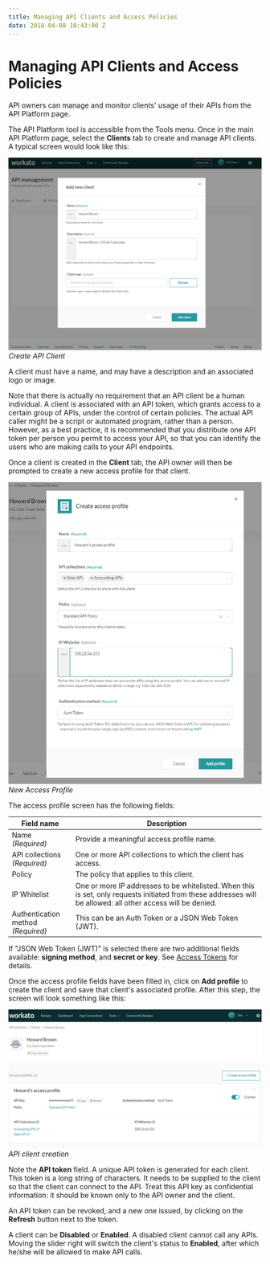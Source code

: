 ```yaml
---
title: Managing API Clients and Access Policies
date: 2018-04-08 10:43:00 Z
---
```

# Managing API Clients and Access Policies

API owners can manage and monitor clients' usage of their APIs from
the API Platform page.

The API Platform tool is accessible from the Tools menu. Once in the main API Platform page, select the **Clients** tab to create and manage API clients. A typical screen would look like this:

![Create API Client](/assets/images/api-mgmt/api-new-client.png)
*Create API Client*

A client must have a name, and may have a description and an associated
logo or image.

Note that there is actually no requirement that an API client be a human individual. A client is associated with an API token, which grants access to a certain group of APIs, under the control of certain policies.  The actual API caller might be a script or automated program, rather than a person. However, as a best practice, it is recommended that you distribute one API token per person you permit to access your API, so that you can identify the users who are making calls to your API endpoints.

Once a client is created in the **Client** tab, the API owner will then be prompted to create a new access profile for that client.

![New Access Profile](/assets/images/api-mgmt/api-new-access-profile.png)
*New Access Profile*

The access profile screen has the following fields:

| Field name | Description |
| --- | --- |
| Name<br>*(Required)* | Provide a meaningful access profile name.  |
| API collections<br>*(Required)* | One or more API collections to which the client has access. |
| Policy | The policy that applies to this client. |
| IP Whitelist | One or more IP addresses to be whitelisted. When this is set, only requests initiated from these addresses will be allowed: all other access will be denied. |
| Authentication method<br>*(Required)* | This can be an Auth Token or a JSON Web Token (JWT). |

If "JSON Web Token (JWT)" is selected there are two additional fields available: **signing method**, and **secret or key**. See [Access Tokens](/api-mgmt/access-tokens.md) for details.

Once the access profile fields have been filled in, click on **Add profile** to create the client and save that client's associated profile. After this step, the screen will look something like this:

![API client creation](/assets/images/api-mgmt/api-client-creation.png)
*API client creation*

Note the **API token** field. A unique API token is generated for each client. This token is a long string of characters. It needs to be supplied to the client so that the client can connect to the API. Treat this API key as confidential information: it should be known only to the API owner and the client.

An API token can be revoked, and a new one issued, by clicking on the **Refresh** button next to the token.

A client can be **Disabled** or **Enabled**. A disabled client cannot call any APIs. Moving the slider right will switch the client's status to **Enabled**, after which he/she will be allowed to make API calls.
